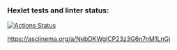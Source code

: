 ### Hexlet tests and linter status:
[![Actions Status](https://github.com/pavelkoA/python-project-50/actions/workflows/hexlet-check.yml/badge.svg)](https://github.com/pavelkoA/python-project-50/actions)


https://asciinema.org/a/NebDKWglCP23z3G6n7nM1LnGj